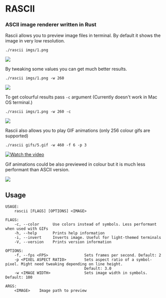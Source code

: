 # RASCII
### ASCII image renderer written in Rust

Rascii allows you to preview image files in terminal.
By default it shows the image in very low resolution.

```./rascii imgs/1.png```

![](https://raw.githubusercontent.com/mightykho/rascii/master/readme/1.png)


By tweaking some values you can get much better results.

```./rascii imgs/1.png -w 260```

![](https://raw.githubusercontent.com/mightykho/rascii/master/readme/2.png)


To get colourful results pass `-c` argument (Currently doesn't work in Mac OS
terminal.)

```./rascii imgs/1.png -w 260 -c```

![](https://raw.githubusercontent.com/mightykho/rascii/master/readme/3.png)


Rascii also allows you to play GIF animations (only 256 colour gifs are supported)

```./rascii gifs/5.gif -w 460 -f 6 -p 3```

[![Watch the video](https://raw.githubusercontent.com/mightykho/rascii/master/readme/4.png)](https://youtu.be/RAfJnAe2HhA)


Gif animations could be also previewed in colour but it is much less performant
than ASCII version.

![](https://raw.githubusercontent.com/mightykho/rascii/master/readme/5.gif)


## Usage
```
USAGE:
    rascii [FLAGS] [OPTIONS] <IMAGE>

FLAGS:
    -c, --color      Use colors instead of symbols. Less performant when used with GIFs
    -h, --help       Prints help information
    -i, --invert     Inverts image. Useful for light-themed terminals
    -V, --version    Prints version information

OPTIONS:
    -f, --fps <FPS>                Sets frames per second. Default: 2
    -p <PIXEL ASPECT RATIO>        Sets aspect ratio of a symbol-pixel. Might need tweaking depending on line height.
                                   Default: 3.0
    -w <IMAGE WIDTH>               Sets image width in symbols. Default: 100

ARGS:
    <IMAGE>    Image path to preview
```
